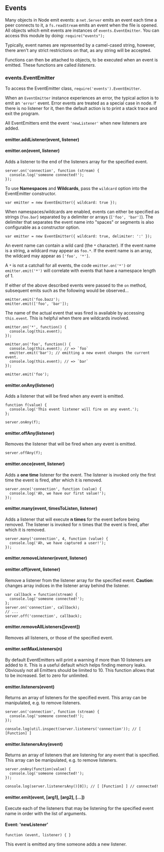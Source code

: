 ## Events

Many objects in Node emit events: a `net.Server` emits an event each time a
peer connects to it, a `fs.readStream` emits an event when the file is opened.
All objects which emit events are instances of `events.EventEmitter`. You can
access this module by doing: `require("events");`

Typically, event names are represented by a camel-cased string, however, there
aren't any strict restrictions on that, as any string will be accepted.

Functions can then be attached to objects, to be executed when an event is
emitted. These functions are called _listeners_.


### events.EventEmitter

To access the EventEmitter class, `require('events').EventEmitter`.

When an `EventEmitter` instance experiences an error, the typical action is to
emit an `'error'` event.  Error events are treated as a special case in node.
If there is no listener for it, then the default action is to print a stack
trace and exit the program.

All EventEmitters emit the event `'newListener'` when new listeners are added.

#### emitter.addListener(event, listener)
#### emitter.on(event, listener)

Adds a listener to the end of the listeners array for the specified event.


    server.on('connection', function (stream) {
      console.log('someone connected!');
    });


To use **Namespaces** and **Wildcards**, pass the `wildcard` option into the 
EventEmitter constructor.


    var emitter = new EventEmitter({ wildcard: true });


When namespaces/wildcards are enabled, events can either be specified as
strings (`foo.bar`) separated by a delimiter or arrays (`['foo', 'bar']`).
The delimiter that separates the event name into "spaces" or segments is
also configurable as a constructor option.


    var emitter = new EventEmitter({ wildcard: true, delimiter: ':' });


An event name can contain a wild card (the `*` character). If the event
name is a string, a wildcard may appear as `foo.*`. If the event name is
an array, the wildcard may appear as `['foo', '*']`.

A `*` is not a catchall for all events, the code `emitter.on('*')` or
`emitter.emit('*')` will correlate with events that have a namespace length
of 1.

If either of the above described events were passed to the `on` method,
subsequent emits such as the following would be observed...


    emitter.emit('foo.bazz');
    emitter.emit(['foo', 'bar']);


The name of the actual event that was fired is available by accessing
`this.event`. This is helpful when there are wildcards involved.


    emitter.on('*', function() {
      console.log(this.event);
    });

    emitter.on('foo', function() {
      console.log(this.event); // => `foo`
      emitter.emit('bar'); // emitting a new event changes the current event.
      console.log(this.event); // => `bar`
    });

    emitter.emit('foo');


#### emitter.onAny(listener)

Adds a listener that will be fired when any event is emitted.


    function f(value) { 
      console.log('This event listener will fire on any event.');
    };

    server.onAny(f);


#### emitter.offAny(listener)

Removes the listener that will be fired when any event is emitted.


    server.offAny(f);


#### emitter.once(event, listener)

Adds a **one time** listener for the event. The listener is invoked only the
first time the event is fired, after which it is removed.


    server.once('connection', function (value) {
      console.log('Ah, we have our first value!');
    });


#### emitter.many(event, timesToListen, listener)

Adds a listener that will execute **n times** for the event before being
removed. The listener is invoked for n times that the event is fired,
after which it is removed.


    server.many('connection', 4, function (value) {
      console.log('Ah, we have captured a user!');
    });


#### emitter.removeListener(event, listener)
#### emitter.off(event, listener)

Remove a listener from the listener array for the specified event.
**Caution**: changes array indices in the listener array behind the listener.


    var callback = function(stream) {
      console.log('someone connected!');
    };
    server.on('connection', callback);
    // ...
    server.off('connection', callback);


#### emitter.removeAllListeners([event])

Removes all listeners, or those of the specified event.


#### emitter.setMaxListeners(n)

By default EventEmitters will print a warning if more than 10 listeners are
added to it. This is a useful default which helps finding memory leaks.
Obviously not all Emitters should be limited to 10. This function allows that
to be increased. Set to zero for unlimited.


#### emitter.listeners(event)

Returns an array of listeners for the specified event. This array can be
manipulated, e.g. to remove listeners.


    server.on('connection', function (stream) {
      console.log('someone connected!');
    });
    
    console.log(util.inspect(server.listeners('connection')); // [ [Function] ]


#### emitter.listenersAny(event)

Returns an array of listeners that are listening for any event that is
specified. This array can be manipulated, e.g. to remove listeners.


    server.onAny(function(value) {
      console.log('someone connected!');
    });
    
    console.log(server.listenersAny()[0]); // [ [Function] ] // connected!


#### emitter.emit(event, [arg1], [arg2], [...])

Execute each of the listeners that may be listening for the specified event
name in order with the list of arguments.

#### Event: 'newListener'

`function (event, listener) { }`

This event is emitted any time someone adds a new listener.
